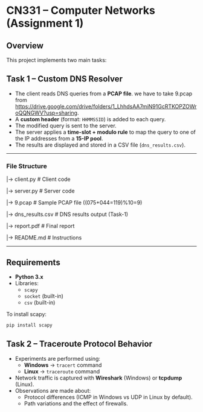 # CN331 – Computer Networks (Assignment 1)

## Overview
This project implements two main tasks:

## **Task 1 – Custom DNS Resolver**
- The client reads DNS queries from a **PCAP file**. we have to take 9.pcap from https://drive.google.com/drive/folders/1_LhhdsAA7miN91GcRTKOPZOWroQQNGWV?usp=sharing.
- A **custom header** (format: `HHMMSSID`) is added to each query.
- The modified query is sent to the server.
- The server applies a **time-slot + modulo rule** to map the query to one of the IP addresses from a **15-IP pool**.
- The results are displayed and stored in a CSV file (`dns_results.csv`).


---

### File Structure

|-> client.py            # Client code

|-> server.py            # Server code 

|-> 9.pcap               # Sample PCAP file ((075+044=119)%10=9) 

|-> dns_results.csv      # DNS results output (Task-1) 

|-> report.pdf           # Final report 

|-> README.md            # Instructions

---

## Requirements
- **Python 3.x**
- Libraries:
  - `scapy`
  - `socket` (built-in)
  - `csv` (built-in)

To install scapy:
```bash
pip install scapy
```


## **Task 2 – Traceroute Protocol Behavior**

- Experiments are performed using:
  - **Windows** → `tracert` command
  - **Linux** → `traceroute` command
- Network traffic is captured with **Wireshark** (Windows) or **tcpdump** (Linux).
- Observations are made about:
  - Protocol differences (ICMP in Windows vs UDP in Linux by default).
  - Path variations and the effect of firewalls.

